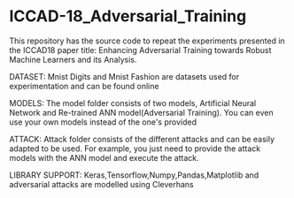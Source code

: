 # ICCAD-18_Adversarial_Training
This repository has the source code to repeat the experiments presented in the ICCAD18 paper title: Enhancing Adversarial Training towards Robust Machine Learners and its Analysis.

DATASET: Mnist Digits and Mnist Fashion are datasets used for experimentation and can be found online

MODELS: The model folder consists of two models, Artificial Neural Network and Re-trained ANN model(Adversarial Training). You can even use your own  models instead of the one's provided

ATTACK: Attack folder consists of the different attacks and can be easily adapted to be used. For example, you just need to provide the attack models with the ANN model and execute the attack.

LIBRARY SUPPORT: Keras,Tensorflow,Numpy,Pandas,Matplotlib and adversarial attacks are modelled using Cleverhans
